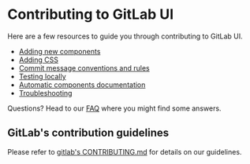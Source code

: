 # Contributing to GitLab UI

Here are a few resources to guide you through contributing to GitLab UI.

- [Adding new components](./doc/contributing/adding_components.md)
- [Adding CSS](./doc/contributing/adding_css.md)
- [Commit message conventions and rules](./doc/contributing/commits.md)
- [Testing locally](./doc/contributing/local_gitlab_testing.md)
- [Automatic components documentation](./doc/contributing/automatic_documentation)
- [Troubleshooting](./doc/contributing/troubleshooting.md)

Questions? Head to our [FAQ](./FAQ.md) where you might find some answers.

## GitLab's contribution guidelines

Please refer to [gitlab's CONTRIBUTING.md](https://gitlab.com/gitlab-org/gitlab/blob/master/CONTRIBUTING.md) for details on our guidelines.
